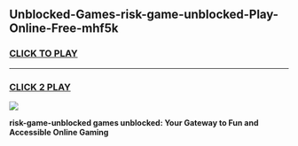 
## Unblocked-Games-risk-game-unblocked-Play-Online-Free-mhf5k
<h3>
<a href="https://premium76.site?title=risk-game-unblocked&ref=26A">CLICK TO PLAY</a></h3>
<hr>

<h3>
<a href="https://premium76.site?title=risk-game-unblocked&ref=26A">CLICK 2 PLAY</a>
  
</h3>

<a href="https://premium76.site?title=risk-game-unblocked&ref=26A"><img src="https://clearcache.store/games.png"></a>


**risk-game-unblocked games unblocked: Your Gateway to Fun and Accessible Online Gaming**
